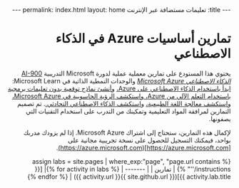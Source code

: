 ﻿<html dir="rtl" lang="ar">
---
title: تعليمات مستضافة عبر الإنترنت
permalink: index.html
layout: home
---

# تمارين أساسيات Azure في الذكاء الاصطناعي

يحتوي هذا المستودع على تمارين معملية عملية لدورة Microsoft التدريبية [AI-900 *الذكاء الاصطناعي Microsoft Azure*](https://docs.microsoft.com/ar-sa/learn/certifications/courses/ai-900t00) والوحدات النمطية الذاتية في Microsoft Learn: [ابدأ باستخدام الذكاء الاصطناعي على Azure،](https://docs.microsoft.com/learn/paths/get-started-with-artificial-intelligence-on-azure/) [ وأنشئ نماذج توقعية بدون تعليمات برمجية باستخدام التعلم الآلي من Azure، ](https://docs.microsoft.com/ar-sa/learn/paths/create-no-code-predictive-models-azure-machine-learning/) [واستكشف الرؤية الحاسوبية في Microsoft Azure،](https://docs.microsoft.com/learn/paths/explore-computer-vision-microsoft-azure/) [واستكشف معالجة اللغة الطبيعية،](https://docs.microsoft.com/learn/paths/explore-natural-language-processing/) و[استكشف الذكاء الاصطناعي التحادثي.](https://docs.microsoft.com/learn/paths/explore-conversational-ai/). تم تصميم التمارين لمرافقة المواد التعليمية وتمكينك من التدرب على استخدام التقنيات التي يصفونها. 

لإكمال هذه التمارين، ستحتاج إلى اشتراك Microsoft Azure. إذا لم يزودك مدربك بواحد، فيمكنك التسجيل للحصول على نسخة تجريبية مجانية على [https://azure.microsoft.com](https://azure.microsoft.com).

{% assign labs = site.pages | where_exp:"page", "page.url contains '/instructions'" %}
| تمارين |
| ------- | 
{% for activity in labs  %}| [{{ activity.lab.title }}]({{ site.github.url }}{{ activity.url }}) |
{% endfor %}
</html>